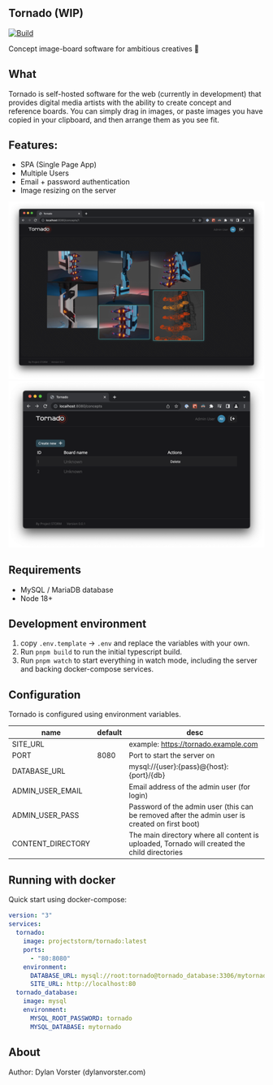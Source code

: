 ## Tornado (WIP)

[![Build](https://github.com/projectstorm/tornado/actions/workflows/test.yml/badge.svg)](https://github.com/projectstorm/tornado/actions/workflows/test.yml)

Concept image-board software for ambitious creatives 🎨

## What

Tornado is self-hosted software for the web (currently in development) that provides digital media artists with the ability to create concept and reference boards.
You can simply drag in images, or paste images you have copied in your clipboard, and then arrange them as you see fit.


## Features:

* SPA (Single Page App)
* Multiple Users
* Email + password authentication
* Image resizing on the server

![](./images/screenshot.png)
![](./images/screenshot2.png)

## Requirements

* MySQL / MariaDB database
* Node 18+

## Development environment

1. copy `.env.template` -> `.env` and replace the variables with your own.
2. Run ```pnpm build``` to run the initial typescript build.
3. Run ```pnpm watch``` to start everything in watch mode, including the server and backing docker-compose services.

## Configuration

Tornado is configured using environment variables.

| name               | default | desc                                                                                           |
|--------------------|---------|------------------------------------------------------------------------------------------------|
| SITE_URL           |         | example: https://tornado.example.com                                                           |
| PORT               | 8080    | Port to start the server on                                                                    |
| DATABASE_URL       |         | mysql://{user}:{pass}@{host}:{port}/{db}                                                       |
| ADMIN_USER_EMAIL   |         | Email address of the admin user (for login)                                                    |
| ADMIN_USER_PASS    |         | Password of the admin user (this can be removed after the admin user is created on first boot) |
| CONTENT_DIRECTORY  |         | The main directory where all content is uploaded, Tornado will created the child directories   |

## Running with docker

Quick start using docker-compose:

```yaml
version: "3"
services:
  tornado:
    image: projectstorm/tornado:latest
    ports:
      - "80:8080"
    environment:
      DATABASE_URL: mysql://root:tornado@tornado_database:3306/mytornado
      SITE_URL: http://localhost:80
  tornado_database:
    image: mysql
    environment:
      MYSQL_ROOT_PASSWORD: tornado
      MYSQL_DATABASE: mytornado
```

## About

Author: Dylan Vorster (dylanvorster.com)

